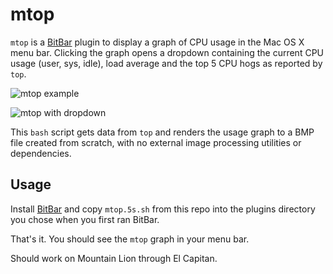 # mtop

`mtop` is a [BitBar](https://getbitbar.com/) plugin to display a graph of CPU
usage in the Mac OS X menu bar. Clicking the graph opens a dropdown containing
the current CPU usage (user, sys, idle), load average and the top 5 CPU hogs
as reported by `top`.

![mtop example](https://raw.github.com/ganeshv/mtop/master/screenshots/mtop1.png)

![mtop with dropdown](https://raw.github.com/ganeshv/mtop/master/screenshots/mtop2.png)

This `bash` script gets data from `top` and renders the usage graph to a BMP
file created from scratch, with no external image processing utilities or
dependencies.

## Usage

Install [BitBar](https://getbitbar.com/) and copy `mtop.5s.sh` from this
repo into the plugins directory you chose when you first ran BitBar.

That's it. You should see the `mtop` graph in your menu bar.

Should work on Mountain Lion through El Capitan.
